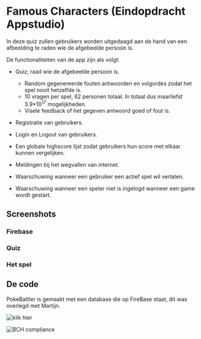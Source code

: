 # Famous Characters (Eindopdracht Appstudio)
In deze quiz zullen gebruikers worden uitgedaagd aan de hand van een afbeelding te raden wie de afgebeelde persoon is.

De functionaliteiten van de app zijn als volgt:

* Quiz; raad wie de afgebeelde persoon is.
	* Random gegenereerde fouten antwoorden en volgordes zodat het spel nooit hetzelfde is.
	* 10 vragen per spel, 62 personen totaal. In totaal dus maarliefst 3.9*10<sup>17</sup> mogelijkheden.
	* Visele feedback of het gegeven antwoord goed of fout is.

* Registratie van gebruikers.
* Login en Logout van gebruikers.
* Een globale highscore lijst zodat gebruikers hun score met elkaar kunnen vergelijken.
* Meldingen bij het wegvallen van internet.
* Waarschuwing wanneer een gebruiker een actief spel wil verlaten.
* Waarschuwing wanneer een speler niet is ingelogd wanneer een game wordt gestart.


## Screenshots
### Firebase

### Quiz

### Het spel



## De code

PokeBattler is gemaakt met een database die op FireBase staat, dit was overlegd met Martijn. 


![klik hier](/Doc/screen1.jpeg?raw=true)

![BCH compliance](https://bettercodehub.com/edge/badge/vincentdamen/TestingBCH?branch=master)
